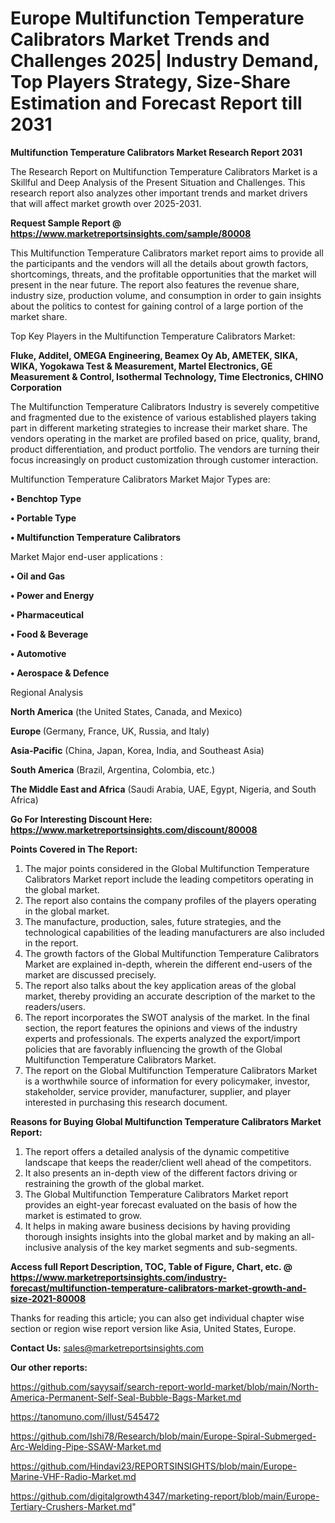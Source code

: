 # Europe Multifunction Temperature Calibrators Market Trends and Challenges 2025| Industry Demand, Top Players Strategy, Size-Share Estimation and Forecast Report till 2031

<strong>Multifunction Temperature Calibrators Market Research Report 2031</strong>

The Research Report on Multifunction Temperature Calibrators Market is a Skillful and Deep Analysis of the Present Situation and Challenges. This research report also analyzes other important trends and market drivers that will affect market growth over 2025-2031.

<strong>Request Sample Report @ <a href=https://www.marketreportsinsights.com/sample/80008>https://www.marketreportsinsights.com/sample/80008</a></strong>

This Multifunction Temperature Calibrators market report aims to provide all the participants and the vendors will all the details about growth factors, shortcomings, threats, and the profitable opportunities that the market will present in the near future. The report also features the revenue share, industry size, production volume, and consumption in order to gain insights about the politics to contest for gaining control of a large portion of the market share.

Top Key Players in the Multifunction Temperature Calibrators Market:

<strong>Fluke, Additel, OMEGA Engineering, Beamex Oy Ab, AMETEK, SIKA, WIKA, Yogokawa Test & Measurement, Martel Electronics, GE Measurement & Control, Isothermal Technology, Time Electronics, CHINO Corporation</strong>

The Multifunction Temperature Calibrators Industry is severely competitive and fragmented due to the existence of various established players taking part in different marketing strategies to increase their market share. The vendors operating in the market are profiled based on price, quality, brand, product differentiation, and product portfolio. The vendors are turning their focus increasingly on product customization through customer interaction.

Multifunction Temperature Calibrators Market Major Types are:

<strong>• Benchtop Type

• Portable Type

• Multifunction Temperature Calibrators</strong>

Market Major end-user applications :

<strong>• Oil and Gas

• Power and Energy

• Pharmaceutical

• Food & Beverage

• Automotive

• Aerospace & Defence</strong>

Regional Analysis

</u><strong><b>North America</b></strong> (the United States, Canada, and Mexico)

<strong><b>Europe </b></strong>(Germany, France, UK, Russia, and Italy)

<strong><b>Asia-Pacific</b></strong> (China, Japan, Korea, India, and Southeast Asia)

<strong><b>South America</b></strong> (Brazil, Argentina, Colombia, etc.)

<strong><b>The Middle East and Africa</b></strong> (Saudi Arabia, UAE, Egypt, Nigeria, and South Africa)

<strong>Go For Interesting Discount Here: <a href=https://www.marketreportsinsights.com/discount/80008>https://www.marketreportsinsights.com/discount/80008</a></strong>

<strong>Points Covered in The Report:</strong>
<ol>
  <li>The major points considered in the Global Multifunction Temperature Calibrators Market report include the leading competitors operating in the global market.</li>
  <li>The report also contains the company profiles of the players operating in the global market.</li>
  <li>The manufacture, production, sales, future strategies, and the technological capabilities of the leading manufacturers are also included in the report.</li>
  <li>The growth factors of the Global Multifunction Temperature Calibrators Market are explained in-depth, wherein the different end-users of the market are discussed precisely.</li>
  <li>The report also talks about the key application areas of the global market, thereby providing an accurate description of the market to the readers/users.</li>
  <li>The report incorporates the SWOT analysis of the market. In the final section, the report features the opinions and views of the industry experts and professionals. The experts analyzed the export/import policies that are favorably influencing the growth of the Global Multifunction Temperature Calibrators Market.</li>
  <li>The report on the Global Multifunction Temperature Calibrators Market is a worthwhile source of information for every policymaker, investor, stakeholder, service provider, manufacturer, supplier, and player interested in purchasing this research document.</li>
</ol>
<strong>Reasons for Buying Global Multifunction Temperature Calibrators Market Report:</strong>

<ol>
  <li>The report offers a detailed analysis of the dynamic competitive landscape that keeps the reader/client well ahead of the competitors.</li>
  <li>It also presents an in-depth view of the different factors driving or restraining the growth of the global market.</li>
  <li>The Global Multifunction Temperature Calibrators Market report provides an eight-year forecast evaluated on the basis of how the market is estimated to grow.</li>
  <li>It helps in making aware business decisions by having providing thorough insights insights into the global market and by making an all-inclusive analysis of the key market segments and sub-segments.</li>
</ol>
<strong>Access full Report Description, TOC, Table of Figure, Chart, etc. @ <a href=https://www.marketreportsinsights.com/industry-forecast/multifunction-temperature-calibrators-market-growth-and-size-2021-80008>https://www.marketreportsinsights.com/industry-forecast/multifunction-temperature-calibrators-market-growth-and-size-2021-80008</a></strong>


Thanks for reading this article; you can also get individual chapter wise section or region wise report version like Asia, United States, Europe.

<strong>Contact Us:</strong>
sales@marketreportsinsights.com

<strong>Our other reports:</strong>

<a href=https://github.com/sayysaif/search-report-world-market/blob/main/North-America-Permanent-Self-Seal-Bubble-Bags-Market.md>https://github.com/sayysaif/search-report-world-market/blob/main/North-America-Permanent-Self-Seal-Bubble-Bags-Market.md</a>

<a href=https://tanomuno.com/illust/545472>https://tanomuno.com/illust/545472</a>

<a href=https://github.com/Ishi78/Research/blob/main/Europe-Spiral-Submerged-Arc-Welding-Pipe-SSAW-Market.md>https://github.com/Ishi78/Research/blob/main/Europe-Spiral-Submerged-Arc-Welding-Pipe-SSAW-Market.md</a>

<a href=https://github.com/Hindavi23/REPORTSINSIGHTS/blob/main/Europe-Marine-VHF-Radio-Market.md>https://github.com/Hindavi23/REPORTSINSIGHTS/blob/main/Europe-Marine-VHF-Radio-Market.md</a>

<a href=https://github.com/digitalgrowth4347/marketing-report/blob/main/Europe-Tertiary-Crushers-Market.md>https://github.com/digitalgrowth4347/marketing-report/blob/main/Europe-Tertiary-Crushers-Market.md</a>"
